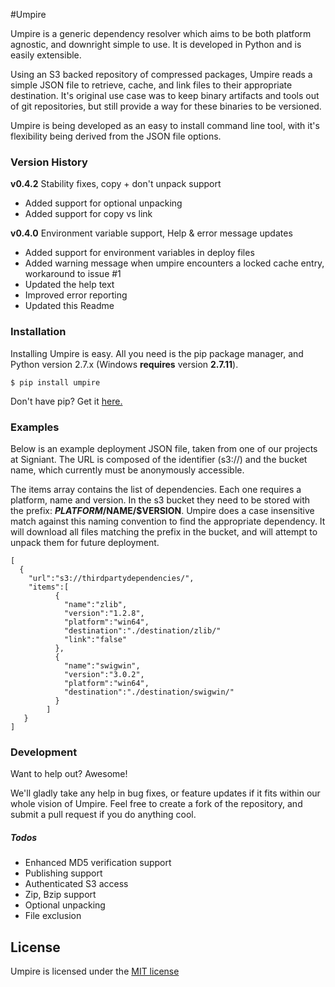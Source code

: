 #Umpire

Umpire is a generic dependency resolver which aims to be both platform agnostic, and downright simple to use. It is developed in Python and is easily extensible.

Using an S3 backed repository of compressed packages, Umpire reads a simple JSON file to retrieve, cache, and link files to their appropriate destination. It's original use case was to keep binary artifacts and tools out of git repositories, but still provide a way for these binaries to be versioned.

Umpire is being developed as an easy to install command line tool, with it's flexibility being derived from the JSON file options.

### Version History

**v0.4.2**   Stability fixes, copy + don't unpack support
  - Added support for optional unpacking 
  - Added support for copy vs link

**v0.4.0**   Environment variable support, Help & error message updates
  - Added support for environment variables in deploy files
  - Added warning message when umpire encounters a locked cache entry, workaround to issue #1
  - Updated the help text
  - Improved error reporting
  - Updated this Readme

### Installation
Installing Umpire is easy. All you need is the pip package manager, and Python version 2.7.x (Windows **requires** version **2.7.11**).

```
$ pip install umpire
```

Don't have pip? Get it [here.](https://pypi.python.org/pypi/pip)

### Examples

Below is an example deployment JSON file, taken from one of our projects at Signiant. The URL is composed of the identifier (s3://) and the bucket name, which currently must be anonymously accessible.

The items array contains the list of dependencies. Each one requires a platform, name and version. In the s3 bucket they need to be stored with the prefix: **$PLATFORM/$NAME/$VERSION**. Umpire does a case insensitive match against this naming convention to find the appropriate dependency. It will download all files matching the prefix in the bucket, and will attempt to unpack them for future deployment.
```
[
  {
    "url":"s3://thirdpartydependencies/",
    "items":[
	      {
	        "name":"zlib",
	        "version":"1.2.8",
	        "platform":"win64",
	        "destination":"./destination/zlib/"
            "link":"false"
	      },
	      {
		    "name":"swigwin",
		    "version":"3.0.2",
		    "platform":"win64",
		    "destination":"./destination/swigwin/"
	      }
	    ]
   }
]
```

### Development

Want to help out? Awesome!

We'll gladly take any help in bug fixes, or feature updates if it fits within our whole vision of Umpire. Feel free to create a fork of the repository, and submit a pull request if you do anything cool.

##### Todos

 - Enhanced MD5 verification support
 - Publishing support
 - Authenticated S3 access
 - Zip, Bzip support
 - Optional unpacking
 - File exclusion

License
----

Umpire is licensed under the [MIT license](https://github.com/Signiant/umpire/blob/develop/LICENSE)
